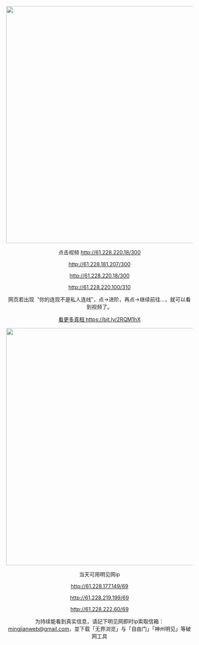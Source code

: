 <div align="center"><a href="http://61.228.220.18/300"><IMG SRC="https://github.com/gofanben/gm/blob/master/img-2/swspip.jpg" width=640></a>

点击视频 http://61.228.220.18/300

http://61.228.181.207/300

http://61.228.220.18/300

http://61.228.220.100/310

 网页若出现〝你的连现不是私人连线″，点→进阶，再点→继续前往...，就可以看到视频了。		

<div align=center><a href="https://bit.ly/2RQM1hX"> 看更多真相 https://bit.ly/2RQM1hX </a></div><p>

<div align="center"><a href="http://61.228.177.149/69"><IMG SRC="https://github.com/gofanben/gm/blob/master/img-2/minjen.jpg" width=640></a>
 
当天可用明见网ip

http://61.228.177.149/69

http://61.228.219.199/69

http://61.228.222.60/69

为持续能看到真实信息，请記下明见网即时ip索取信箱：mingjianweb@gmail.com，並下载「无界浏览」与「自由门」「神州明见」等破网工具



